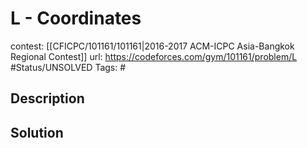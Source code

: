 # L - Coordinates

contest: [[CFICPC/101161/101161|2016-2017 ACM-ICPC Asia-Bangkok Regional Contest]]
url: https://codeforces.com/gym/101161/problem/L
#Status/UNSOLVED
Tags: #

## Description

## Solution

